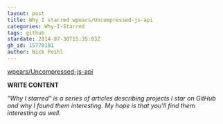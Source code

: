 ```yaml
---
layout: post
title: Why I starred wpears/Uncompressed-js-api
categories: Why-I-Starred
tags: github
stardate: 2014-07-30T15:35:03Z
gh_id: 15778181
author: Nick Peihl
---
```


[wpears/Uncompressed-js-api](star.repo.html_url)

**WRITE CONTENT**

*"Why I starred" is a series of articles describing projects I star on GitHub and why I found them interesting. My hope is that you'll find them interesting as well.*

